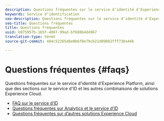 ```yaml
---
description: Questions fréquentes sur le service d'identité d'Experience Platform, ainsi que des sections sur le service d'ID et les autres combinaisons de solutions Experience Cloud.
keywords: Service d’identification
seo-description: Questions fréquentes sur le service d'identité d'Experience Platform, ainsi que des sections sur le service d'ID et les autres combinaisons de solutions Experience Cloud.
seo-title: Questions fréquentes
title: Questions fréquentes
uuid: b075957b-165f-4087-99ad-bf608b4d4967
translation-type: tm+mt
source-git-commit: 484c52265d8e0b6f0e79cb21d09082fff730a44b

---
```



# Questions fréquentes {#faqs}

Questions fréquentes sur le service d&#39;identité d&#39;Experience Platform, ainsi que des sections sur le service d&#39;ID et les autres combinaisons de solutions Experience Cloud.

* [FAQ sur le service d’ID](faq.md)
* [Questions fréquentes sur Analytics et le service d’ID](analytics-faq.md)
* [Questions fréquentes sur d’autres solutions Experience Cloud](other-faq.md)
